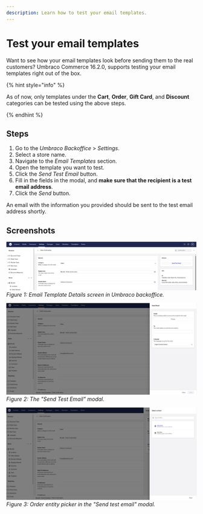 ```yaml
---
description: Learn how to test your email templates.
---
```


# Test your email templates

Want to see how your email templates look before sending them to the real customers? Umbraco Commerce 16.2.0, supports testing your email templates right out of the box. 

{% hint style="info" %}

As of now, only templates under the **Cart**, **Order**, **Gift Card**, and **Discount** categories can be tested using the above steps.

{% endhint %}


## Steps
1. Go to the *Umbraco Backoffice* > *Settings*.
2. Select a store name.
3. Navigate to the *Email Templates* section.
4. Open the template you want to test.
5. Click the *Send Test Email* button.
6. Fill in the fields in the modal, and **make sure that the recipient is a test email address**.
7. Click the *Send* button.

An email with the information you provided should be sent to the test email address shortly.

## Screenshots
![Email Template Details Screen](images/test-email-templates/0.email-template-details.png)  
*Figure 1: Email Template Details screen in Umbraco backoffice.*

![Send Test Email Modal](images/test-email-templates/1.send-test-email-modal.png)  
*Figure 2: The "Send Test Email" modal.*

![Order Entity Picker](images/test-email-templates/2.order-entity-picker.png)  
*Figure 3: Order entity picker in the "Send test email" modal.*
